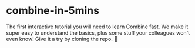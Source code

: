 # combine-in-5mins
The first interactive tutorial you will need to learn Combine fast. We make it super easy to understand the basics, plus some stuff your colleagues won't even know! Give it a try by cloning the repo. 🎉
